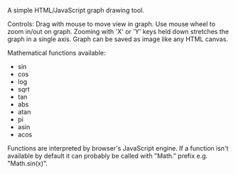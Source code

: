A simple HTML/JavaScript graph drawing tool. 

Controls:
Drag with mouse to move view in graph.
Use mouse wheel to zoom in/out on graph.
Zooming with 'X' or 'Y' keys held down stretches the graph in a single axis.
Graph can be saved as image like any HTML canvas.

Mathematical functions available:
- sin
- cos
- log
- sqrt
- tan
- abs
- atan
- pi
- asin
- acos

Functions are interpreted by browser's JavaScript engine. If a function isn't available by default it can probably
be called with "Math." prefix e.g. "Math.sin(x)".

